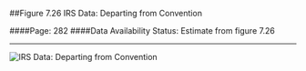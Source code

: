 ##Figure 7.26 IRS Data: Departing from Convention

####Page: 282
####Data Availability Status: Estimate from figure 7.26
***
![`IRS Data: Departing from Convention`](fig07-26_irs-data-departing-from-convention.png)


